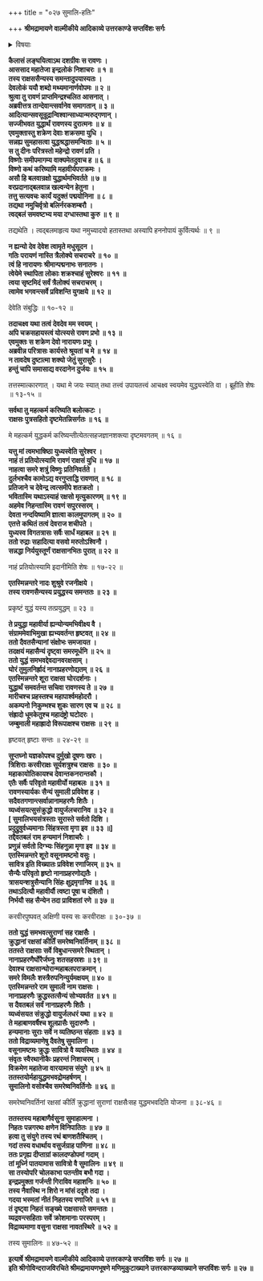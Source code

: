 +++
title = "०२७ सुमालि-हतिः"

+++
**श्रीमद्रामायणे वाल्मीकीये आदिकाव्ये उत्तरकाण्डे सप्तविंशः सर्गः**

<details><summary>विषयाः</summary>

रावणेन कैलासात्  
सुमालि-प्रभृतिभिः सह  
स्वर्ग-लोकम् एत्येन्द्रादिभिः सह महा-समर-प्रवर्तनम् ॥ १ ॥  
सुमालिना सुरसेनावमर्दने  
सावित्र-नाम्ना वसुना  
तेन सह युद्ध्वा गदया तस्य हननम् ॥ २ ॥
</details>

**कैलासं लङ्घयित्वाऽथ दशग्रीवः स रावणः ।  
आससाद महातेजा इन्द्रलोकं निशाचरः ॥ १ ॥  
तस्य राक्षससैन्यस्य समन्तादुपयास्यतः ।  
देवलोकं ययौ शब्दो मथ्यमानार्णवोपमः ॥ २ ॥  
श्रुत्वा तु रावणं प्राप्तमिन्द्रश्चलित आसनात् ।  
अब्रवीत्तत्र तान्देवान्त्सर्वानेव समागतान् ॥ ३ ॥  
आदित्यान्सवसून्रूद्रान्विश्वान्साध्यान्मरुद्गणान् ।  
सज्जीभवत युद्धार्थं रावणस्य दुरात्मनः ॥ ४ ॥  
एवमुक्तास्तु शक्रेण देवाः शक्रसमा युधि ।  
सन्नह्य सुमहासत्वा युद्धश्रद्धासमन्विताः ॥ ५ ॥  
स तु दीनः परित्रस्तो महेन्द्रो रावणं प्रति ।  
विष्णोः समीपमागम्य वाक्यमेतदुवाच ह ॥ ६ ॥  
विष्णो कथं करिष्यामि महावीर्यपराक्रमः ।  
असौ हि बलवान्रक्षो युद्धार्थमभिवर्तते ॥ ७ ॥  
वरप्रदानाद्बलवान्न खल्वन्येन हेतुना ।  
तत्तु सत्यवचः कार्यं यदुक्तं पद्मयोनिना ॥ ८ ॥  
तद्यथा नमुचिर्वृत्रो बलिर्नरकशम्बरौ ।  
त्वद्बलं समवष्टभ्य मया दग्धास्तथा कुरु ॥ ९ ॥**

तद्यथेति । त्वद्बलमाहृत्य यथा नमुच्यादयो हतास्तथा अस्यापि हननोपायं कुर्वित्यर्थः ॥ ९ ॥

**न ह्यन्यो देव देवेश त्वामृते मधुसूदन ।  
गतिः परायणं नास्ति त्रैलोक्ये सचराचरे ॥ १० ॥  
त्वं हि नारायणः श्रीमान्पद्मनाभः सनातनः ।  
त्वेयेमे स्थापिता लोकाः शक्रश्चाहं सुरेश्वरः ॥ ११ ॥  
त्वया सृष्टमिदं सर्वं त्रैलोक्यं सचराचरम् ।  
त्वामेव भगवन्त्सर्वे प्रविशन्ति युगक्षये ॥ १२ ॥**

देवेति संबुद्धिः ॥ १०-१२ ॥

**तदाचक्ष्व यथा तत्वं देवदेव मम स्वयम् ।  
अपि चक्रसहायस्त्वं योत्स्यसे रावण प्रभो ॥ १३ ॥  
एवमुक्तः स शक्रेण देवो नारायणः प्रभुः ।  
अब्रवीन्न परित्रासः कार्यस्ते श्रूयतां च मे ॥ १४ ॥  
न तावदेष दुष्टात्मा शक्यो जेतुं सुरासुरैः ।  
हन्तुं चापि समासाद्य वरदानेन दुर्जयः ॥ १५ ॥**

तत्तस्मात्कारणात् । यथा मे जयः स्यात् तथा तत्त्वं उपायतत्त्वं आचक्ष्व स्वयमेव युद्ध्यस्वेति वा । ब्रूहीति शेषः ॥ १३-१५ ॥

**सर्वथा तु महत्कर्म करिष्यति बलोत्कटः ।  
राक्षसः पुत्रसहितो दृष्टमेतन्निसर्गतः ॥ १६ ॥**

मे महत्कर्म युद्धकर्म करिष्यन्तीत्येतत्सहजज्ञानशक्त्या दृष्टमवगतम् ॥ १६ ॥

**यत्तु मां त्वमभाषिष्ठा युध्यस्वेति सुरेश्वर ।  
नाहं तं प्रतियोत्स्यामि रावणं राक्षसं युधि ॥ १७ ॥  
नाहत्वा समरे शत्रुं विष्णुः प्रतिनिवर्तते ।  
दुर्लभश्चैव कामोऽद्य वरगुप्ताद्धि रावणात् ॥ १८ ॥  
प्रतिजाने च देवेन्द्र त्वत्समीपे शतक्रतो ।  
भवितास्मि यथाऽस्याहं रक्षसो मृत्युकारणम् ॥ १९ ॥  
अहमेव निहन्तास्मि रावणं सपुरस्सरम् ।  
देवता नन्दयिष्यामि ज्ञात्वा कालमुपागतम् ॥ २० ॥  
एतत्ते कथितं तत्वं देवराज शचीपते ।  
युध्यस्व विगतत्रासः सर्वैः सार्धं महाबल ॥ २१ ॥  
ततो रुद्राः सहादित्या वसवो मरुतोऽश्विनौ ।  
सन्नद्धा निर्ययुस्तूर्णं राक्षसानभितः पुरात् ॥ २२ ॥**

नाहं प्रतियोत्स्यामि इदानीमिति शेषः ॥ १७-२२ ॥

**एतस्मिन्नन्तरे नादः शुश्रुवे रजनीक्षये ।  
तस्य रावणसैन्यस्य प्रयुद्धस्य समन्ततः ॥ २३ ॥**

प्रकृष्टं युद्धं यस्य तत्प्रयुद्धम् ॥ २३ ॥

**ते प्रयुद्धा महावीर्या ह्यन्योन्यमभिवीक्ष्य वै ।  
संग्राममेवाभिमुखा ह्यभ्यवर्तन्त हृष्टवत् ॥ २४ ॥  
ततो दैवतसैन्यानां संक्षोभः समजायत ।  
तदक्षयं महासैन्यं दृष्ट्वा समरमूर्धनि ॥ २५ ॥  
ततो युद्धं समभवद्देवदानवरक्षसाम् ।  
घोरं तुमुलनिर्ह्रादं नानाप्रहरणोद्यतम् ॥ २६ ॥  
एतस्मिन्नन्तरे शूरा राक्षसा घोरदर्शनाः ।  
युद्धार्थं समवर्तन्त सचिवा रावणस्य ते ॥ २७ ॥  
मारीचश्च प्रहस्तश्च महापार्श्वमहोदरौ ।  
अकम्पनो निकुम्भश्च शुकः सारण एव च ॥ २८ ॥  
संह्रादो धूमकेतुश्च महादंष्ट्रो घटोदरः ।  
जम्बुमाली महाह्रादो विरूपाक्षश्च राक्षसः ॥ २९ ॥**

हृष्टवत् हृष्टाः सन्तः ॥ २४-२९ ॥

**सुप्तघ्नो यज्ञकोपश्च दुर्मुखो दूषणः खरः ।  
त्रिशिराः करवीराक्षः सूर्यशत्रुश्च राक्षसः ॥ ३० ॥  
महाकायोतिकायश्च देवान्तकनरान्तकौ ।  
एतैः सर्वैः परिवृतो महावीर्यो महाबलः ॥ ३१ ॥  
रावणस्यार्यकः सैन्यं सुमाली प्रविवेश ह ।  
सदैवतगणान्त्सर्वान्नानामहरणैः शितैः ।  
व्यध्वंसयत्सुसंक्रुद्धो वायुर्जलचरानिव ॥ ३२ ॥  
\[ सुमालिभयसंत्रस्ताः सुरास्ते सर्वतो दिशि ।  
प्रदुद्रुवुर्वध्यमानाः सिंहत्रस्ता मृगा इव ॥ ३३ ॥\]  
तद्दैवतबलं राम हन्यमानं निशाचरैः ।  
प्रणुन्नं सर्वतो दिग्भ्यः सिंहनुन्ना मृगा इव ॥ ३४ ॥  
एतस्मिन्नन्तरे शूरो वसूनामष्टमो वसुः ।  
सावित्र इति विख्यातः प्रविवेश रणाजिरम् ॥ ३५ ॥  
सैन्यैः परिवृतो हृष्टो नानाप्रहरणोद्यतैः ।  
त्रासयन्शत्रुसैन्यानि सिंहः क्षुद्रमृगानिव ॥ ३६ ॥  
तथाऽदित्यौ महावीर्यौ त्वष्टा पूषा च दंशितौ ।  
निर्भयौ सह सैन्येन तदा प्राविशतां रणे ॥ ३७ ॥**

करवीरपुष्पवत् अक्षिणी यस्य सः करवीराक्षः ॥ ३०-३७ ॥

**ततो युद्धं समभवत्सुराणां सह राक्षसैः ।  
क्रुद्धानां रक्षसां कीर्तिं समरेष्वनिवर्तिनाम् ॥ ३८ ॥  
ततस्ते राक्षसाः सर्वे विबुधान्त्समरे स्थितान् ।  
नानाप्रहरणैर्घोरैर्जघ्नुः शतसहस्रशः ॥ ३९ ॥  
देवाश्च राक्षसान्घोरान्महाबलपराक्रमान् ।  
समरे विमलैः शस्त्रैरुपनिन्युर्यमक्षयम् ॥ ४० ॥  
एतस्मिन्नन्तरे राम सुमाली नाम राक्षसः ।  
नानाप्रहरणैः क्रुद्धस्तत्सैन्यं सोभ्यवर्तत ॥ ४१ ॥  
स दैवतबलं सर्वं नानाप्रहरणैः शितैः ।  
व्यध्वंसयत संक्रुद्धो वायुर्जलधरं यथा ॥ ४२ ॥  
ते महाबाणवर्षैश्च शूलप्रासैः सुदारुणैः ।  
हन्यमानाः सुराः सर्वे न व्यतिष्ठन्त संहताः ॥ ४३ ॥  
ततो विद्राव्यमाणेषु दैवतेषु सुमालिना ।  
वसूनामष्टमः क्रुद्धः सावित्रो वै व्यवस्थितः ॥ ४४ ॥  
संवृतः स्वैरथानीकैः प्रहरन्तं निशाचरम् ।  
विक्रमेण महातेजा वारयामास संयुगे ॥ ४५ ॥  
ततस्तयोर्महायुद्धमभवद्रोमहर्षणम् ।  
सुमालिनो वसोश्चैव समरेष्वनिवर्तिनोः ॥ ४६ ॥**

समरेष्वनिवर्तिनां रक्षसां कीर्तिं क्रुद्धानां सुराणां राक्षसैःसह युद्धमभवदिति योजना ॥ ३८-४६ ॥

**ततस्तस्य महाबाणैर्वसुना सुमाहात्मना ।  
निहतः पन्नगरथः क्षणेन विनिपातितः ॥ ४७ ॥  
हत्वा तु संयुगे तस्य रथं बाणशतैश्चितम् ।  
गदां तस्य वधार्थाय वसुर्जग्राह पाणिना ॥ ४८ ॥  
ततः प्रगृह्य दीप्ताग्रां कालदण्डोपमां गदाम् ।  
तां मूर्ध्नि पातयामास सावित्रो वै सुमालिनः ॥ ४९ ॥  
सा तस्योपरि चोलकाभा पतन्तीव बभौ गदा ।  
इन्द्रप्रमुक्ता गर्जन्ती गिराविव महाशनिः ॥ ५० ॥  
तस्य नैवास्थि न शिरो न मांसं ददृशे तदा ।  
गदया भस्मतां नीतं निहतस्य रणाजिरे ॥ ५१ ॥  
तं दृष्ट्वा निहतं सङ्ख्ये राक्षसास्ते समन्ततः ।  
व्यद्रवन्त्सहिताः सर्वे क्रोशमानाः परस्परम् ।  
विद्राव्यमाणा वसुना राक्षसा नावतस्थिरे ॥ ५२ ॥**

तस्य सुमालिनः ॥ ४७-५२ ॥

**इत्यार्षे श्रीमद्रामायणे वाल्मीकीये आदिकाव्ये उत्तरकाण्डे सप्तविंशः सर्गः ॥ २७ ॥  
इति श्रीगोविन्दराजविरचिते श्रीमद्रामायणभूषणे मणिमुकुटाख्याने उत्तरकाण्डव्याख्याने सप्तविंशः सर्गः ॥ २७ ॥**

